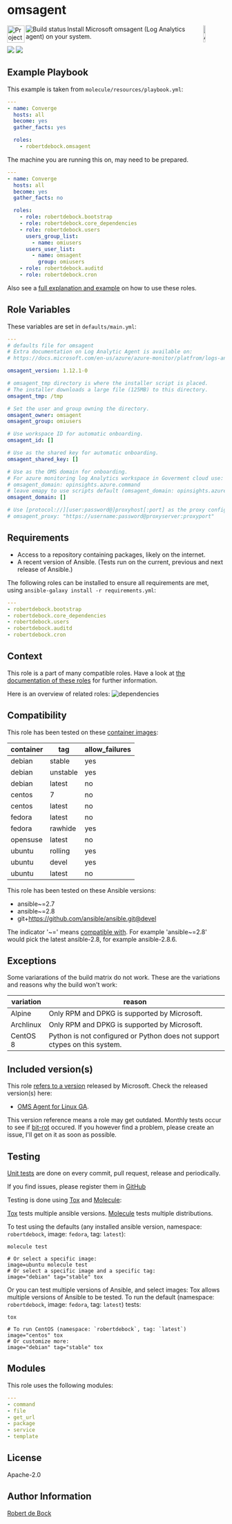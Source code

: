 omsagent
=========

<img src="https://docs.ansible.com/ansible-tower/3.2.4/html_ja/installandreference/_static/images/logo_invert.png" width="10%" height="10%" alt="Ansible logo" align="right"/><img src="https://raw.githubusercontent.com/robertdebock/ansible-role-omsagent/master/meta/logo.png" alt="Project logo" width="40" height="40" align="left"/>
<a href="https://travis-ci.org/robertdebock/ansible-role-omsagent"><img src="https://travis-ci.org/robertdebock/ansible-role-omsagent.svg?branch=master" alt="Build status" align="left"/></a>

Install Microsoft omsagent (Log Analytics agent) on your system.

<img src="https://img.shields.io/ansible/role/d/43607"/>
<img src="https://img.shields.io/ansible/quality/43607"/>

Example Playbook
----------------

This example is taken from `molecule/resources/playbook.yml`:
```yaml
---
- name: Converge
  hosts: all
  become: yes
  gather_facts: yes

  roles:
    - robertdebock.omsagent
```

The machine you are running this on, may need to be prepared.
```yaml
---
- name: Converge
  hosts: all
  become: yes
  gather_facts: no

  roles:
    - role: robertdebock.bootstrap
    - role: robertdebock.core_dependencies
    - role: robertdebock.users
      users_group_list:
        - name: omiusers
      users_user_list:
        - name: omsagent
          group: omiusers
    - role: robertdebock.auditd
    - role: robertdebock.cron
```

Also see a [full explanation and example](https://robertdebock.nl/how-to-use-these-roles.html) on how to use these roles.

Role Variables
--------------

These variables are set in `defaults/main.yml`:
```yaml
---
# defaults file for omsagent
# Extra documentation on Log Analytic Agent is available on:
# https://docs.microsoft.com/en-us/azure/azure-monitor/platfrom/logs-analytics-agent

omsagent_version: 1.12.1-0

# omsagent_tmp directory is where the installer script is placed.
# The installer downloads a large file (125MB) to this directory.
omsagent_tmp: /tmp

# Set the user and group owning the directory.
omsagent_owner: omsagent
omsagent_group: omiusers

# Use workspace ID for automatic onboarding.
omsagent_id: []

# Use as the shared key for automatic onboarding.
omsagent_shared_key: []

# Use as the OMS domain for onboarding.
# For azure monitoring log Analytics workspace in Goverment cloud use:
# omsagent_domain: opinsights.azure.command
# leave emapy to use scripts default (omsagent_domain: opinsights.azure.com).
omsagent_domain: []

# Use [protocol://][user:password@]proxyhost[:port] as the proxy configuration.
# omsagent_proxy: "https://username:password@proxyserver:proxyport"
```

Requirements
------------

- Access to a repository containing packages, likely on the internet.
- A recent version of Ansible. (Tests run on the current, previous and next release of Ansible.)

The following roles can be installed to ensure all requirements are met, using `ansible-galaxy install -r requirements.yml`:

```yaml
---
- robertdebock.bootstrap
- robertdebock.core_dependencies
- robertdebock.users
- robertdebock.auditd
- robertdebock.cron

```

Context
-------

This role is a part of many compatible roles. Have a look at [the documentation of these roles](https://robertdebock.nl/) for further information.

Here is an overview of related roles:
![dependencies](https://raw.githubusercontent.com/robertdebock/drawings/artifacts/omsagent.png "Dependency")


Compatibility
-------------

This role has been tested on these [container images](https://hub.docker.com/):

|container|tag|allow_failures|
|---------|---|--------------|
|debian|stable|yes|
|debian|unstable|yes|
|debian|latest|no|
|centos|7|no|
|centos|latest|no|
|fedora|latest|no|
|fedora|rawhide|yes|
|opensuse|latest|no|
|ubuntu|rolling|yes|
|ubuntu|devel|yes|
|ubuntu|latest|no|

This role has been tested on these Ansible versions:

- ansible~=2.7
- ansible~=2.8
- git+https://github.com/ansible/ansible.git@devel

The indicator '\~=' means [compatible with](https://www.python.org/dev/peps/pep-0440/#compatible-release). For example 'ansible\~=2.8' would pick the latest ansible-2.8, for example ansible-2.8.6.

Exceptions
----------

Some variarations of the build matrix do not work. These are the variations and reasons why the build won't work:

| variation                 | reason                 |
|---------------------------|------------------------|
| Alpine | Only RPM and DPKG is supported by Microsoft. |
| Archlinux | Only RPM and DPKG is supported by Microsoft. |
| CentOS 8 | Python is not configured or Python does not support ctypes on this system. |

Included version(s)
-------------------

This role [refers to a version](https://github.com/robertdebock/ansible-role-omsagent/blob/master/defaults/main.yml) released by Microsoft. Check the released version(s) here:
- [OMS Agent for Linux GA](https://github.com/microsoft/OMS-Agent-for-Linux/releases).

This version reference means a role may get outdated. Monthly tests occur to see if [bit-rot](https://en.wikipedia.org/wiki/Software_rot) occured. If you however find a problem, please create an issue, I'll get on it as soon as possible.

Testing
-------

[Unit tests](https://travis-ci.org/robertdebock/ansible-role-omsagent) are done on every commit, pull request, release and periodically.

If you find issues, please register them in [GitHub](https://github.com/robertdebock/ansible-role-omsagent/issues)

Testing is done using [Tox](https://tox.readthedocs.io/en/latest/) and [Molecule](https://github.com/ansible/molecule):

[Tox](https://tox.readthedocs.io/en/latest/) tests multiple ansible versions.
[Molecule](https://github.com/ansible/molecule) tests multiple distributions.

To test using the defaults (any installed ansible version, namespace: `robertdebock`, image: `fedora`, tag: `latest`):

```
molecule test

# Or select a specific image:
image=ubuntu molecule test
# Or select a specific image and a specific tag:
image="debian" tag="stable" tox
```

Or you can test multiple versions of Ansible, and select images:
Tox allows multiple versions of Ansible to be tested. To run the default (namespace: `robertdebock`, image: `fedora`, tag: `latest`) tests:

```
tox

# To run CentOS (namespace: `robertdebock`, tag: `latest`)
image="centos" tox
# Or customize more:
image="debian" tag="stable" tox
```

Modules
-------

This role uses the following modules:
```yaml
---
- command
- file
- get_url
- package
- service
- template
```

License
-------

Apache-2.0


Author Information
------------------

[Robert de Bock](https://robertdebock.nl/)
